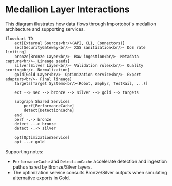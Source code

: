 # Medallion Layer Interactions

This diagram illustrates how data flows through Importobot's medallion
architecture and supporting services.

```mermaid
flowchart TD
    ext[External Sources<br/>(API, CLI, Connectors)]
    sec[SecurityGateway<br/>- XSS sanitization<br/>- DoS rate limiting]
    bronze[Bronze Layer<br/>- Raw ingestion<br/>- Metadata capture<br/>- Lineage seeds]
    silver[Silver Layer<br/>- Validation rules<br/>- Quality scoring<br/>- Normalization]
    gold[Gold Layer<br/>- Optimization service<br/>- Export adapters<br/>- Final lineage]
    targets[Target Systems<br/>(Robot, Zephyr, TestRail, ...)]

    ext --> sec --> bronze --> silver --> gold --> targets

    subgraph Shared Services
        perf[PerformanceCache]
        detect[DetectionCache]
    end
    perf -.-> bronze
    detect -.-> bronze
    detect -.-> silver

    opt[OptimizationService]
    opt -.-> gold
```

Supporting notes:

- `PerformanceCache` and `DetectionCache` accelerate detection and ingestion
  paths shared by Bronze/Silver layers.
- The optimization service consults Bronze/Silver outputs when simulating
  alternative exports in Gold.
